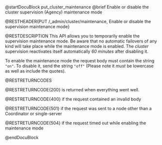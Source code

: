 
@startDocuBlock put_cluster_maintenance
@brief Enable or disable the cluster supervision (Agency) maintenance mode

@RESTHEADER{PUT /_admin/cluster/maintenance, Enable or disable the supervision maintenance mode}

@RESTDESCRIPTION
This API allows you to temporarily enable the supervision maintenance mode. Be aware that no
automatic failovers of any kind will take place while the maintenance mode is enabled.
The _cluster_ supervision reactivates itself automatically _60 minutes_ after disabling it.

To enable the maintenance mode the request body must contain the string `"on"`. To disable it, send the string
`"off"` (Please note it _must_ be lowercase as well as include the quotes).

@RESTRETURNCODES

@RESTRETURNCODE{200} is returned when everything went well.

@RESTRETURNCODE{400} if the request contained an invalid body

@RESTRETURNCODE{501} if the request was sent to a node other than a Coordinator or single-server

@RESTRETURNCODE{504} if the request timed out while enabling the maintenance mode

@endDocuBlock
